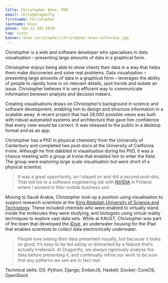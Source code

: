 ```yaml
---
title: Christopher Knox, PhD
email: chris@dragonfly
firstname: Christopher
lastname: Knox
phone: +64 22 341 5679
tag: risto
banner: knox-christopher/christopher-knox-letterbox.jpg
---
```


Christopher is a web and software developer who specialises in data visualisation
– presenting large amounts of data in a graphical form. 
<!--more-->

Christopher enjoys being able to show clients their data in a way
that helps them make discoveries and solve real problems. 
Data visualisation – presenting large amounts of data in a graphical form – leverages the ability of people to rapidly hone 
in on relevant details, spot trends and isolate an issue. Christopher believes it 
is very efficient way to communicate information between analysts 
and decision makers. 

Creating visualisations draws on Christopher’s background in science and 
software development, enabling him to design and structure information in a 
scalable away. A recent project that had 28,000 possible views was built with 
robust automated systems and architecture that gave him confidence that every 
view would be correct. It was released to the public in a desktop format and as 
an app. 

Christopher has a PhD in physical chemistry from the University of Canterbury 
and completed two post-docs at the University of California Irvine.
Although he first dabbled in visualisation during his PhD, it was a chance
meeting with a group at Irvine that enabled him to enter the field. The group
were exploring large scale visualisation but were short of a physical
scientist.

> It was a great opportunity, so I stayed on and did a second post-doc. That led
me to a software engineering job with
[NVIDIA](http://www.nvidia.com/content/global/global.php) in Finland, where I
worked in their mobile business unit.

Moving to Saudi Arabia, Christopher took up a position using visualisation to
support research scientists at the [King Abdullah University of Science and
Technology](http://www.kaust.edu.sa/). These included chemists who were enabled
to virtually stand inside the molecules they were studying, and biologists using 
virtual reality techniques to explore
vast data sets. While at KAUST, Christopher  was part of the team that developed the 
[iDive](http://idivehousing.com/),
an underwater housing for the iPad that enables scientists to collect data electronically
underwater.

> People love seeing their data presented visually, but because it looks so good, 
it’s easy to be led astray or distracted by a feature that’s actually irrelevant. At 
Dragonfly, we always rigorously analyse the data before presenting it, and 
continually refine our work to be sure that any patterns we see are in fact real.

Technical skills:
D3; Python; Django; EmberJS; Haskell; Docker; CoreOS; OpenStack 

